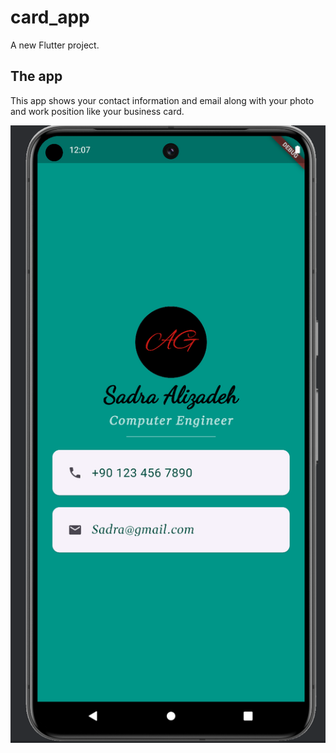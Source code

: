 # card_app

A new Flutter project.

## The app

This app shows your contact information and email along with your photo and work position like your business card.

![Finished App](https://github.com/SadraAG84/Flutter_Course/blob/main/Card_App/_A%20Final%20View_/Final_View.png)


